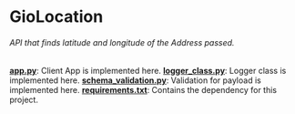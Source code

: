 # GioLocation
###### API that finds latitude and longitude of the Address passed.

[**app.py**](https://github.com/Shreyanshj01/GioLocation/blob/master/app.py): Client App is implemented here.
[**logger_class.py**](https://github.com/Shreyanshj01/GioLocation/blob/master/logger_class.py): Logger class is implemented here.
[**schema_validation.py**](https://github.com/Shreyanshj01/GioLocation/blob/master/schema_validation.py): Validation for payload is implemented here.
[**requirements.txt**](https://github.com/Shreyanshj01/GioLocation/blob/master/requirements.txt): Contains the dependency for this project.


